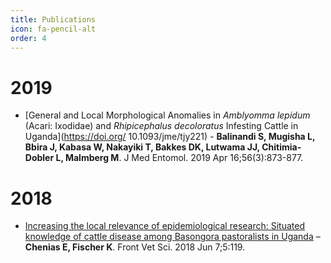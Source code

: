 ```yaml
---
title: Publications
icon: fa-pencil-alt
order: 4
---
```


# 2019
- [General and Local Morphological Anomalies in *Amblyomma lepidum* (Acari: Ixodidae) and *Rhipicephalus decoloratus* Infesting Cattle in Uganda](https://doi.org/ 10.1093/jme/tjy221)	- **Balinandi S, Mugisha L, Bbira J, Kabasa W, Nakayiki T, Bakkes DK, Lutwama JJ, Chitimia-Dobler L, Malmberg M**. J Med Entomol. 2019 Apr 16;56(3):873-877.

# 2018
- [Increasing the local relevance of epidemiological research: Situated knowledge of cattle disease among Basongora pastoralists in Uganda](https://doi.org/10.3389/fvets.2018.00119) – **Chenias E, Fischer K**. Front Vet Sci. 2018 Jun 7;5:119. 
